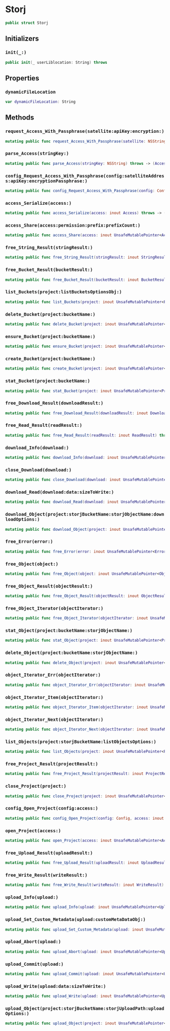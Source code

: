 # Storj

``` swift
public struct Storj
```

## Initializers

### `init(_:)`

``` swift
public init(_ userLiblocation: String) throws
```

## Properties

### `dynamicFileLocation`

``` swift
var dynamicFileLocation: String
```

## Methods

### `request_Access_With_Passphrase(satellite:apiKey:encryption:)`

``` swift
mutating public func request_Access_With_Passphrase(satellite: NSString, apiKey: NSString, encryption: NSString) throws -> (AccessResult)
```

### `parse_Access(stringKey:)`

``` swift
mutating public func parse_Access(stringKey: NSString) throws -> (AccessResult)
```

### `config_Request_Access_With_Passphrase(config:satelliteAddress:apiKey:encryptionPassphrase:)`

``` swift
mutating public func config_Request_Access_With_Passphrase(config: Config, satelliteAddress: NSString, apiKey: NSString, encryptionPassphrase: NSString) throws -> (AccessResult)
```

### `access_Serialize(access:)`

``` swift
mutating public func access_Serialize(access: inout Access) throws -> (StringResult)
```


### `access_Share(access:permission:prefix:prefixCount:)`

``` swift
mutating public func access_Share(access: inout UnsafeMutablePointer<Access>, permission: inout Permission, prefix: inout UnsafeMutablePointer<SharePrefix>, prefixCount: Int) throws -> (AccessResult)
```

### `free_String_Result(stringResult:)`

``` swift
mutating public func free_String_Result(stringResult: inout StringResult) throws
```

### `free_Bucket_Result(bucketResult:)`

``` swift
mutating public func free_Bucket_Result(bucketResult: inout BucketResult) throws
```

### `list_Buckets(project:listBucketsOptionsObj:)`

``` swift
mutating public func list_Buckets(project: inout UnsafeMutablePointer<Project>, listBucketsOptionsObj: inout ListBucketsOptions) throws -> (UnsafeMutablePointer<BucketIterator>?)
```

### `delete_Bucket(project:bucketName:)`

``` swift
mutating public func delete_Bucket(project: inout UnsafeMutablePointer<Project>, bucketName: NSString) throws -> (BucketResult)
```

### `ensure_Bucket(project:bucketName:)`

``` swift
mutating public func ensure_Bucket(project: inout UnsafeMutablePointer<Project>, bucketName: NSString) throws -> (BucketResult)
```

### `create_Bucket(project:bucketName:)`

``` swift
mutating public func create_Bucket(project: inout UnsafeMutablePointer<Project>, bucketName: NSString) throws -> (BucketResult)
```

### `stat_Bucket(project:bucketName:)`

``` swift
mutating public func stat_Bucket(project: inout UnsafeMutablePointer<Project>, bucketName: NSString) throws -> (BucketResult)
```

### `free_Download_Result(downloadResult:)`

``` swift
mutating public func free_Download_Result(downloadResult: inout DownloadResult) throws
```

### `free_Read_Result(readResult:)`

``` swift
mutating public func free_Read_Result(readResult: inout ReadResult) throws
```

### `download_Info(download:)`

``` swift
mutating public func download_Info(download: inout UnsafeMutablePointer<Download>) throws -> (ObjectResult)
```

### `close_Download(download:)`

``` swift
mutating public func close_Download(download: inout UnsafeMutablePointer<Download>) throws -> (UnsafeMutablePointer<Error>?)
```

### `download_Read(download:data:sizeToWrite:)`

``` swift
mutating public func download_Read(download: inout UnsafeMutablePointer<Download>, data: UnsafeMutablePointer<UInt8>, sizeToWrite: Int) throws -> (ReadResult)
```

### `download_Object(project:storjBucketName:storjObjectName:downloadOptions:)`

``` swift
mutating public func download_Object(project: inout UnsafeMutablePointer<Project>, storjBucketName: NSString, storjObjectName: NSString, downloadOptions: UnsafeMutablePointer<DownloadOptions>) throws -> (DownloadResult)
```

### `free_Error(error:)`

``` swift
mutating public func free_Error(error: inout UnsafeMutablePointer<Error>) throws
```

### `free_Object(object:)`

``` swift
mutating public func free_Object(object: inout UnsafeMutablePointer<Object>) throws
```

### `free_Object_Result(objectResult:)`

``` swift
mutating public func free_Object_Result(objectResult: inout ObjectResult) throws
```

### `free_Object_Iterator(objectIterator:)`

``` swift
mutating public func free_Object_Iterator(objectIterator: inout UnsafeMutablePointer<ObjectIterator>) throws
```

### `stat_Object(project:bucketName:storjObjectName:)`

``` swift
mutating public func stat_Object(project: inout UnsafeMutablePointer<Project>, bucketName: NSString, storjObjectName: NSString) throws -> (ObjectResult)
```

### `delete_Object(project:bucketName:storjObjectName:)`

``` swift
mutating public func delete_Object(project: inout UnsafeMutablePointer<Project>, bucketName: NSString, storjObjectName: NSString) throws -> (ObjectResult)
```

### `object_Iterator_Err(objectIterator:)`

``` swift
mutating public func object_Iterator_Err(objectIterator: inout UnsafeMutablePointer<ObjectIterator>) throws -> (UnsafeMutablePointer<Error>?)
```

### `object_Iterator_Item(objectIterator:)`

``` swift
mutating public func object_Iterator_Item(objectIterator: inout UnsafeMutablePointer<ObjectIterator>) throws -> (UnsafeMutablePointer<Object>?)
```

### `object_Iterator_Next(objectIterator:)`

``` swift
mutating public func object_Iterator_Next(objectIterator: inout UnsafeMutablePointer<ObjectIterator>) throws -> (Bool)
```

### `list_Objects(project:storjBucketName:listObjectsOptions:)`

``` swift
mutating public func list_Objects(project: inout UnsafeMutablePointer<Project>, storjBucketName: NSString, listObjectsOptions: inout ListObjectsOptions) throws -> (UnsafeMutablePointer<ObjectIterator>?)
```

### `free_Project_Result(projectResult:)`

``` swift
mutating public func free_Project_Result(projectResult: inout ProjectResult) throws
```

### `close_Project(project:)`

``` swift
mutating public func close_Project(project: inout UnsafeMutablePointer<Project>) throws -> (UnsafeMutablePointer<Error>?)
```

### `config_Open_Project(config:access:)`

``` swift
mutating public func config_Open_Project(config: Config, access: inout UnsafeMutablePointer<Access>) throws -> (ProjectResult)
```

### `open_Project(access:)`

``` swift
mutating public func open_Project(access: inout UnsafeMutablePointer<Access>) throws -> (ProjectResult)
```

### `free_Upload_Result(uploadResult:)`

``` swift
mutating public func free_Upload_Result(uploadResult: inout UploadResult) throws
```

### `free_Write_Result(writeResult:)`

``` swift
mutating public func free_Write_Result(writeResult: inout WriteResult) throws
```

### `upload_Info(upload:)`

``` swift
mutating public func upload_Info(upload: inout UnsafeMutablePointer<Upload>) throws -> (ObjectResult)
```

### `upload_Set_Custom_Metadata(upload:customMetaDataObj:)`

``` swift
mutating public func upload_Set_Custom_Metadata(upload: inout UnsafeMutablePointer<Upload>, customMetaDataObj: CustomMetadata) throws -> (UnsafeMutablePointer<Error>?)
```

### `upload_Abort(upload:)`

``` swift
mutating public func upload_Abort(upload: inout UnsafeMutablePointer<Upload>) throws -> (UnsafeMutablePointer<Error>?)
```

### `upload_Commit(upload:)`

``` swift
mutating public func upload_Commit(upload: inout UnsafeMutablePointer<Upload>) throws -> (UnsafeMutablePointer<Error>?)
```

### `upload_Write(upload:data:sizeToWrite:)`

``` swift
mutating public func upload_Write(upload: inout UnsafeMutablePointer<Upload>, data: UnsafeMutablePointer<UInt8>, sizeToWrite: Int) throws -> (WriteResult)
```

### `upload_Object(project:storjBucketName:storjUploadPath:uploadOptions:)`

``` swift
mutating public func upload_Object(project: inout UnsafeMutablePointer<Project>, storjBucketName: NSString, storjUploadPath: NSString, uploadOptions: UnsafeMutablePointer<UploadOptions>) throws -> (UploadResult)
```
